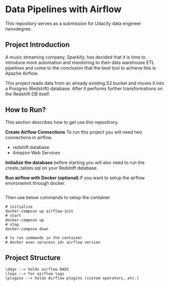 # Data Pipelines with Airflow

This repository serves as a submission for Udacity data engineer nanodegree.

## Project Introduction
A music streaming company, Sparkify, has decided that it is time to introduce more automation and monitoring to their data warehouse ETL pipelines and come to the conclusion that the best tool to achieve this is Apache Airflow.

This project reads data from an already existing S3 bucket and moves it into a Postgres (Redshift) database.
After it performs further transformations on the Redshift DB itself.

## How to Run?

This section describes how to get use this repositrory.

**Create Airflow Connections**
To run this project you will need two connections in airflow.
- redshift database
- Amazon Web Services

**Initialize the database**
before starting you will also need to run the create_tables.sql on your
Redshift database.

**Run airflow with Docker (optional)**
If you want to setup the airflow environemnt through docker.
```
```
Then use below commands to setup the container
```
# initialize
docker-compose up airflow-init
# start
docker-compose up
# stop
docker-compose down

# to run commands in the container
# docker exec <process id> airflow version 
```

## Project Structure
```
\dags --> holds airflow DAGS
\logs --> for airflow logs
\plugins --> holds Airflow plugins (custom operators, etc.)
```
